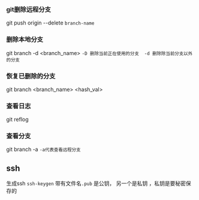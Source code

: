 ### git删除远程分支
  git push origin --delete `branch-name`
### 删除本地分支
  git branch -d <branch_name> `-D 删除当前正在使用的分支  -d 删除除当前分支以外的分支`
### 恢复已删除的分支
  git branch <branch_name> <hash_val>
### 查看日志
  git reflog
### 查看分支
  git branch -a  `-a代表查看远程分支`

## ssh 
  生成ssh `ssh-keygen` 带有文件名`.pub` 是公钥， 另一个是私钥 ，私钥是要秘密保存的